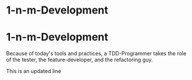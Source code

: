 1-n-m-Development
=====

1-n-m-Development
=================

Because of today's tools and practices, a TDD-Programmer takes the role of the tester, the feature-developer, and the refactoring guy.

This is an updated line
